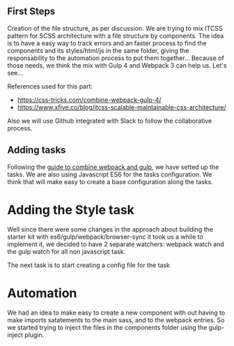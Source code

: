 ## First Steps
Creation of the file structure, as per discussion. 
We are trying to mix ITCSS pattern for SCSS architecture with a file structure by components. The idea is to have a easy way to track errors and an faster process to find the components and its styles/html/js in the same folder, giving the responsability to the automation process to put them together...
Because of those needs, we think the mix with Gulp 4 and Webpack 3 can help us. Let's see...

References used for this part:
* https://css-tricks.com/combine-webpack-gulp-4/
* https://www.xfive.co/blog/itcss-scalable-maintainable-css-architecture/

Also we will use Github integrated with Slack to follow the collaborative process.

## Adding tasks
Following the [guide to combine webpack and gulp](https://css-tricks.com/combine-webpack-gulp-4/), we have setted up the tasks.
We are also using Javascript ES6 for the tasks configuration. We think that will make easy to create a base configuration along the tasks.

# Adding the Style task
Well since there were some changes in the approach about building the starter kit with es6/gulp/webpack/browser-sync it took us a while to implement it, we decided to have 2 separate watchers: webpack watch and the gulp watch for all non javascript task.

The next task is to start creating a config file for the task

# Automation
We had an idea to make easy to create a new component with out having to make imports satatements to the main sass, and to the webpack entries. So we started trying to inject the files in the components folder using the gulp-inject plugin.
